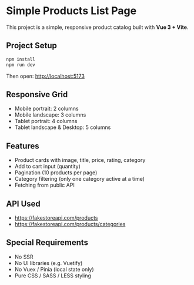 # Simple Products List Page

This project is a simple, responsive product catalog built with **Vue 3 + Vite**.

## Project Setup

```bash
npm install
npm run dev
```

Then open: [http://localhost:5173](http://localhost:5173)

## Responsive Grid

- Mobile portrait: 2 columns
- Mobile landscape: 3 columns
- Tablet portrait: 4 columns
- Tablet landscape & Desktop: 5 columns

## Features

- Product cards with image, title, price, rating, category
- Add to cart input (quantity)
- Pagination (10 products per page)
- Category filtering (only one category active at a time)
- Fetching from public API

## API Used

- https://fakestoreapi.com/products
- https://fakestoreapi.com/products/categories

## Special Requirements

- No SSR
- No UI libraries (e.g. Vuetify)
- No Vuex / Pinia (local state only)
- Pure CSS / SASS / LESS styling

